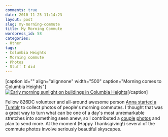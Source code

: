 ```yaml
---
comments: true
date: 2010-11-25 11:14:23
layout: post
slug: my-morning-commute
title: My Morning Commute
wordpress_id: 58
categories:
- Other
tags:
- Columbia Heights
- Morning commute
- Photos
- Stuff I did
---
```


[caption id="" align="alignnone" width="500" caption="Morning comes to Columbia Heights"][![Early morning sunlight on buildings in Columbia Heights](http://30.media.tumblr.com/tumblr_lc5efzo5Cd1qelrpbo1_500.jpg)](http://myamcommute.tumblr.com/post/1620568222/william-29-washington-dc-sunrise-comes-to)[/caption]

Fellow 826DC volunteer and all-around awesome person [Anna started a Tumblr](http://myamcommute.tumblr.com/) to collect photos of people's morning commutes. I thought that was a great way to turn what can be one of a day's most unremarkable stretches into something seen anew, so I contributed a [couple](http://myamcommute.tumblr.com/post/1620568222/william-29-washington-dc-sunrise-comes-to) [photos](http://myamcommute.tumblr.com/post/1648509699/william-29-washington-d-c-museum-of-unnatural) and plan to send more. At the moment (Happy Thanksgiving!) several of the commute photos involve seriously beautiful skyscapes.

